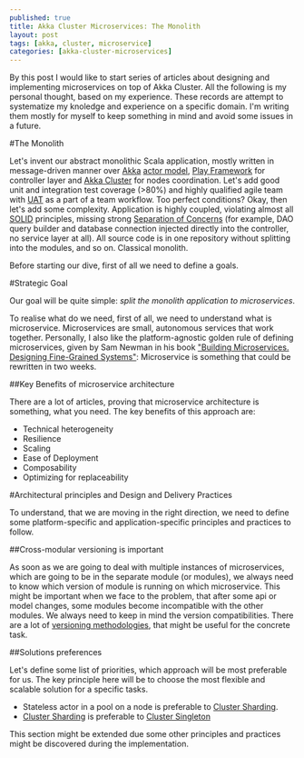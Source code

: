 ```yaml
---
published: true
title: Akka Cluster Microservices: The Monolith
layout: post
tags: [akka, cluster, microservice]
categories: [akka-cluster-microservices]
---
```

By this post I would like to start series of articles about designing and implementing microservices on top of Akka Cluster. All the following is my personal thought, based on my experience. These records are attempt to systematize my knoledge and experience on a specific domain. I'm writing them mostly for myself to keep something in mind and avoid some issues in a future.

#The Monolith

Let's invent our abstract monolithic Scala application, mostly written in message-driven manner over [Akka](http://akka.io/) [actor model](https://en.wikipedia.org/wiki/Actor_model), [Play Framework](https://www.playframework.com/) for controller layer and [Akka Cluster](http://doc.akka.io/docs/akka/2.4.1/scala/cluster-usage.html) for nodes coordination. Let's add good unit and integration test coverage (>80%) and highly qualified agile team with [UAT](https://en.wikipedia.org/wiki/Acceptance_testing#User_acceptance_testing) as a part of a team workflow. Too perfect conditions? Okay, then let's add some complexity. Application is highly coupled, violating almost all [SOLID](https://en.wikipedia.org/wiki/SOLID_(object-oriented_design)) principles, missing strong [Separation of Concerns](https://en.wikipedia.org/wiki/Separation_of_concerns) (for example, DAO query builder and database connection injected directly into the controller, no service layer at all). All source code is in one repository without splitting into the modules, and so on. Classical monolith.

Before starting our dive, first of all we need to define a goals.

#Strategic Goal

Our goal will be quite simple: _split the monolith application to microservices_.

To realise what do we need, first of all, we need to understand what is microservice. Microservices are small, autonomous services that work together. Personally, I also like the platform-agnostic golden rule of defining microservices, given by Sam Newman in his book ["Building Microservices. Designing Fine-Grained Systems"](http://shop.oreilly.com/product/0636920033158.do): Microservice is something that could be rewritten in two weeks.

##Key Benefits of microservice architecture

There are a lot of articles, proving that microservice architecture is something, what you need. The key benefits of this approach are:

* Technical heterogeneity
* Resilience
* Scaling
* Ease of Deployment
* Composability
* Optimizing for replaceability

#Architectural principles and Design and Delivery Practices

To understand, that we are moving in the right direction, we need to define some platform-specific and application-specific principles and practices to follow.

##Cross-modular versioning is important

As soon as we are going to deal with multiple instances of microservices, which are going to be in the separate module (or modules), we always need to know which version of module is running on which microservice. This might be important when we face to the problem, that after some api or model changes, some modules become incompatible with the other modules. We always need to keep in mind the version compatibilities. There are a lot of [versioning methodologies](https://en.wikipedia.org/wiki/Software_versioning), that might be useful for the concrete task.

##Solutions preferences

Let's define some list of priorities, which approach will be most preferable for us. The key principle here will be to choose the most flexible and scalable solution for a specific tasks.

* Stateless actor in a pool on a node is preferable to [Cluster Sharding](http://doc.akka.io/docs/akka/2.4.1/scala/cluster-sharding.html).
* [Cluster Sharding](http://doc.akka.io/docs/akka/2.4.1/scala/cluster-sharding.html) is preferable to [Cluster Singleton](http://doc.akka.io/docs/akka/2.4.1/scala/cluster-singleton.html)

This section might be extended due some other principles and practices might be discovered during the implementation.


